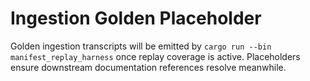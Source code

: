 # Ingestion Golden Placeholder

Golden ingestion transcripts will be emitted by
`cargo run --bin manifest_replay_harness` once replay coverage is active.
Placeholders ensure downstream documentation references resolve meanwhile.
